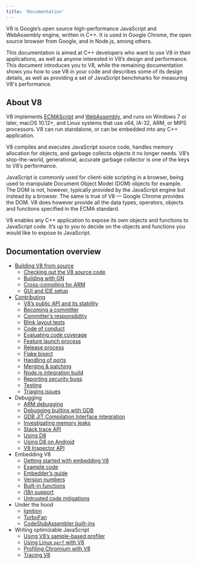 ```yaml
---
title: 'Documentation'
---
```

V8 is Google’s open source high-performance JavaScript and WebAssembly engine, written in C++. It is used in Google Chrome, the open source browser from Google, and in Node.js, among others.

This documentation is aimed at C++ developers who want to use V8 in their applications, as well as anyone interested in V8’s design and performance. This document introduces you to V8, while the remaining documentation shows you how to use V8 in your code and describes some of its design details, as well as providing a set of JavaScript benchmarks for measuring V8's performance.

## About V8

V8 implements <a href="https://tc39.github.io/ecma262/">ECMAScript</a> and <a href="https://webassembly.github.io/spec/core/">WebAssembly</a>, and runs on Windows 7 or later, macOS 10.12+, and Linux systems that use x64, IA-32, ARM, or MIPS processors. V8 can run standalone, or can be embedded into any C++ application.

V8 compiles and executes JavaScript source code, handles memory allocation for objects, and garbage collects objects it no longer needs. V8’s stop-the-world, generational, accurate garbage collector is one of the keys to V8’s performance.

JavaScript is commonly used for client-side scripting in a browser, being used to manipulate Document Object Model (DOM) objects for example. The DOM is not, however, typically provided by the JavaScript engine but instead by a browser. The same is true of V8 — Google Chrome provides the DOM. V8 does however provide all the data types, operators, objects and functions specified in the ECMA standard.

V8 enables any C++ application to expose its own objects and functions to JavaScript code. It’s up to you to decide on the objects and functions you would like to expose to JavaScript.

## Documentation overview

- [Building V8 from source](/docs/build)
    - [Checking out the V8 source code](/docs/source-code)
    - [Building with GN](/docs/build-gn)
    - [Cross-compiling for ARM](/docs/cross-compile-arm)
    - [GUI and IDE setup](/docs/ide-setup)
- [Contributing](/docs/contribute)
    - [V8’s public API and its stability](/docs/api)
    - [Becoming a committer](/docs/becoming-a-committer)
    - [Committer’s responsibility](/docs/committer-responsibility)
    - [Blink layout tests](/docs/blink-layout-tests)
    - [Code of conduct](/docs/code-of-conduct)
    - [Evaluating code coverage](/docs/evaluating-code-coverage)
    - [Feature launch process](/docs/feature-launch-process)
    - [Release process](/docs/release-process)
    - [Flake bisect](/docs/flake-bisect)
    - [Handling of ports](/docs/ports)
    - [Merging & patching](/docs/merging-patching)
    - [Node.js integration build](/docs/node-integration)
    - [Reporting security bugs](/docs/security-bugs)
    - [Testing](/docs/test)
    - [Triaging issues](/docs/triage-issues)
- Debugging
    - [ARM debugging](/docs/arm-debugging)
    - [Debugging builtins with GDB](/docs/debugging-gdb)
    - [GDB JIT Compilation Interface integration](/docs/gdb-jit)
    - [Investigating memory leaks](/docs/memory-leaks)
    - [Stack trace API](/docs/stack-trace-api)
    - [Using D8](Using-D8)
    - [Using D8 on Android](D8-on-Android)
    - [V8 Inspector API](Debugging-over-the-V8-Inspector-API)
- Embedding V8
    - [Getting started with embedding V8](Getting-Started-with-Embedding)
    - [Example code](Example-code)
    - [Embedder’s guide](Embedder's-Guide) <!-- TODO: how is this different from the getting started guide? -->
    - [Version numbers](Version-numbers)
    - [Built-in functions](Built-in-functions)
    - [i18n support](i18n-support)
    - [Untrusted code mitigations](Untrusted-code-mitigations)
- Under the hood
    - [Ignition](/docs/ignition)
    - [TurboFan](/docs/turbofan)
    - [CodeStubAssembler built-ins](/docs/csa-builtins)
- Writing optimizable JavaScript
    - [Using V8’s sample-based profiler](/docs/profiler)
    - [Using Linux `perf` with V8](/docs/linux-perf)
    - [Profiling Chromium with V8](/docs/profile-chromium)
    - [Tracing V8](/docs/trace)
